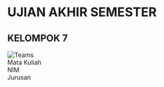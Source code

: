 # UJIAN AKHIR SEMESTER
## KELOMPOK 7
![Teams](https://img.shields.io/badge/Anggota%20Kelompok-Kelompok%207-blue)
<br>Mata Kuliah
<br>NIM
<br>Jurusan
